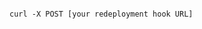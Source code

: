 <!-- usedin: [ _includes/_inlines/Deployment/common/redeployment-hook] - layout:code post: redeployment-hook_invoking-your-redeployment-hook-manually -->

```

curl -X POST [your redeployment hook URL]

```

